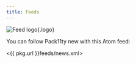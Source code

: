 ```yaml
---
title: Feeds
---
```


![Feed logo](/images/feed.png){.logo}

You can follow Pack11ty new with this Atom feed:

<{{ pkg.url }}feeds/news.xml>
